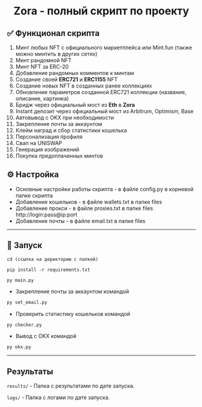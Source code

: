 <h1 align="center">Zora - полный скрипт по проекту</h1>

<h2>✅ Функционал скрипта</h2>

1. Минт любых NFT с официального маркетплейса или Mint.fun (также можно минтить в других сетях)
2. Минт рандомной NFT
3. Минт NFT за ERC-20
4. Добавление рандомных комментов к минтам
5. Создание своей **ERC721** и **ERC1155** NFT
6. Создание новых NFT в созданных ранее коллекциях
7. Обновление параметров созданной ERC721 коллекции (название, описание, картинка)
8. Бридж через официальный мост из **Eth** в **Zora**
9. Instant депозит через официальный мост из Arbitrum, Optimism, Base
10. Автовывод с OKX при необходимости
11. Закрепление почты за аккаунтом
12. Клейм наград и сбор статистики кошелька
13. Персонализация профиля
14. Свап на UNISWAP
15. Генерация изображений
16. Покупка предоплаченных минтов

<h2>⚙️ Настройка</h2>

- Основные настройки работы скрипта - в файле config.py в корневой папке скрипта
- Добавление кошельков - в файле wallets.txt в папке files
- Добавление прокси - в файле proxies.txt в папке files http://login:pass@ip:port
- Добавление почты - в файле email.txt в папке files

---

<h2>🚀 Запуск</h2>

```
cd (ссылка на дерикторию с папкой)

pip install -r requirements.txt

py main.py
```
- Закрепление почты за аккаунтом командой

```python
py set_email.py
```

- Проверить статистику кошельков командой

```python
py checker.py
```
- Вывод с OKX командой

```python
py okx.py
```
---

<h2>Результаты</h2>

`results/` - Папка с результатами по дате запуска.

`logs/` - Папка с логами по дате запуска.
